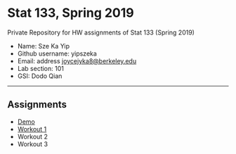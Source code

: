 # Stat 133, Spring 2019

Private Repository for HW assignments of Stat 133 (Spring 2019)

- Name: Sze Ka Yip
- Github username: yipszeka
- Email: address joycejyka8@berkeley.edu
- Lab section: 101
- GSI: Dodo Qian

-----

## Assignments

- [Demo](demo)
- [Workout 1](hw-stat133/workout01)
- Workout 2
- Workout 3



